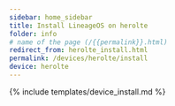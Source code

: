 ```yaml
---
sidebar: home_sidebar
title: Install LineageOS on herolte
folder: info
# name of the page (/{{permalink}}.html)
redirect_from: herolte_install.html
permalink: /devices/herolte/install
device: herolte
---
```

{% include templates/device_install.md %}
